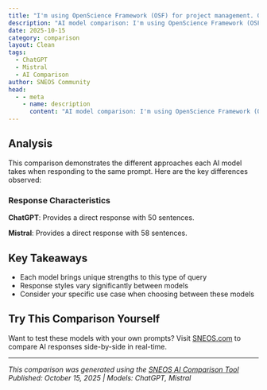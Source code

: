 ```yaml
---
title: "I'm using OpenScience Framework (OSF) for project management. Guide me: 1) Create project and organize with components"
description: "AI model comparison: I'm using OpenScience Framework (OSF) for project management. Guide me: 1) Create project and organi..."
date: 2025-10-15
category: comparison
layout: Clean
tags:
  - ChatGPT
  - Mistral
  - AI Comparison
author: SNEOS Community
head:
  - - meta
    - name: description
      content: "AI model comparison: I'm using OpenScience Framework (OSF) for project management. Guide me: 1) Create project and organize with components..."
---
```


<ChatComparison
  title="I'm using OpenScience Framework (OSF) for project management. Guide me: 1) Create project and organize with components"
  prompt="I'm using OpenScience Framework (OSF) for project management. Guide me: 1) Create project and organize with components"
  :responses='{"ChatGPT": "Creating a project on the Open Science Framework (OSF) and organizing it with components is a straightforward process. Here\u2019s a step-by-step guide to help you get started:\n\n### Step 1: Create an OSF Account\n1. Go to the [Open Science Framework](https://osf.io/) website.\n2. Click on the \u0022Sign Up\u0022 button if you don\u0027t have an account. Fill in the required information to create your account.\n3. If you already have an account, click on \u0022Log In\u0022 to access your OSF dashboard.\n\n### Step 2: Create a New Project\n1. Once logged in, you will be taken to your dashboard. Click on the **\u0022Projects\u0022** tab on the left-hand menu.\n2. Click the **\u0022Create New Project\u0022** button.\n3. A dialog box will appear. Fill in the project details:\n   - **Title**: Enter a title for your project.\n   - **Description**: Add a brief description of your project to explain its purpose.\n   - **Public/Private**: Choose whether you want your project to be public (accessible to everyone) or private (only accessible to you and invited collaborators).\n4. Click **\u0022Create Project\u0022** to finalize the creation of your new project.\n\n### Step 3: Organize Your Project with Components\nOnce you\u0027ve created your project, you can organize your work with components.\n\n1. **Access Your Project**: Click on your newly created project to enter its dashboard.\n2. **Add Components**:\n   - Locate the \u0022Components\u0022 section on your project dashboard.\n   - Click the **\u0022Add Component\u0022** button.\n   - A dialogue will prompt you to enter details for the new component:\n     - **Title**: Give a name to your component (e.g., \u0022Literature Review,\u0022 \u0022Data Collection,\u0022 \u0022Analysis,\u0022 etc.).\n     - **Description (optional)**: You can add a description to clarify the purpose of the component.\n     - **Select if you want it to be a Private Component**: Choose this option if you want it to remain private.\n   - Click **\u0022Create Component\u0022** to add the new component to your project.\n\n3. **Repeat**: Repeat the above step to add more components as needed.\n\n### Step 4: Organizing Components\n- **Rearranging Components**: You can drag and drop components to rearrange them according to your needs.\n- **Editing Components**: Click on a component name to edit its title or description. You can also delete a component if it\u0027s no longer needed.\n- **Add Files**: Within each component, you can upload relevant files, data, and documentation that are specific to that component.\n\n### Step 5: Collaborate and Share\n1. **Add Collaborators**: If you want to collaborate with others:\n   - Go to your project page.\n   - Click on the **\u0022Contributors\u0022** tab.\n   - Enter the email addresses of collaborators to invite them to the project.\n2. **Sharing Your Project**: You can share the project link with stakeholders to give them access to your work, especially if the project is public.\n\n### Step 6: Document Your Progress\n- As you work on your project, make sure to regularly update your components, add new files, and record any progress or notes. This will help keep your project organized and accessible.\n\nBy following these steps, you should be able to successfully create and organize your project using components on the Open Science Framework. If you have further questions or need assistance, feel free to ask!", "Mistral": "Sure! The Open Science Framework (OSF) is a great tool for managing research projects and promoting open science practices. Here\u2019s a step-by-step guide to creating a project and organizing it with components on OSF:\n\n### Step 1: Create a Project\n\n1. **Sign In**: Go to the [OSF website](https://osf.io/) and sign in with your credentials. If you don\u2019t have an account, you\u2019ll need to create one.\n\n2. **Create a New Project**:\n   - Click on the \u201CCreate\u201D button on the top right corner of the dashboard.\n   - Select \u201CProject\u201D from the dropdown menu.\n   - Fill in the project details such as the title, description, and tags.\n   - Choose the privacy settings for your project (public or private).\n   - Click \u201CCreate Project.\u201D\n\n### Step 2: Organize with Components\n\nOSF allows you to organize your project using components such as folders, files, and add-ons. Here\u2019s how you can do it:\n\n#### 1. **Create Folders**:\n   - Navigate to your project page.\n   - Click on the \u201CFiles\u201D tab.\n   - Click on the \u201C\u002B\u201D button to add a new folder.\n   - Name your folder and click \u201CCreate.\u201D\n   - You can create multiple folders to organize different aspects of your project, such as data, code, manuscripts, etc.\n\n#### 2. **Upload Files**:\n   - Within each folder, you can upload files by clicking the \u201CUpload\u201D button.\n   - You can drag and drop files or select them from your computer.\n   - OSF supports a variety of file types, including documents, datasets, and code.\n\n#### 3. **Use Add-ons**:\n   - OSF integrates with various third-party services through add-ons. To add an add-on:\n     - Click on the \u201CAdd-ons\u201D tab.\n     - Select the add-on you want to use (e.g., GitHub, Google Drive, Dropbox).\n     - Follow the instructions to connect the add-on to your project.\n     - Once connected, you can link files and folders from the add-on to your OSF project.\n\n#### 4. **Create Components**:\n   - Components are sub-projects within your main project. To create a component:\n     - Click on the \u201CComponents\u201D tab.\n     - Click on the \u201C\u002B\u201D button to add a new component.\n     - Fill in the details for the component, such as the title and description.\n     - Choose the privacy settings for the component.\n     - Click \u201CCreate Component.\u201D\n   - Components can be used to organize different phases or aspects of your project, such as data collection, analysis, and reporting.\n\n#### 5. **Manage Collaborators**:\n   - To add collaborators to your project:\n     - Click on the \u201CContributors\u201D tab.\n     - Click on the \u201CAdd Contributor\u201D button.\n     - Enter the email addresses of the collaborators you want to add.\n     - Assign their roles (e.g., administrator, read-only).\n     - Click \u201CAdd Contributors.\u201D\n\n### Step 3: Document and Share\n\n1. **Document Your Project**:\n   - Use the \u201CWiki\u201D tab to create documentation for your project.\n   - Add pages to the wiki to describe your methods, results, and any other relevant information.\n\n2. **Share Your Project**:\n   - If your project is public, you can share the URL with others.\n   - If your project is private, you can invite collaborators or share specific components.\n\n### Tips for Effective Project Management\n\n- **Regularly Update**: Keep your project updated with the latest files and documentation.\n- **Use Tags**: Use tags to categorize and search for files and components easily.\n- **Backup**: Regularly back up your data and files to ensure nothing is lost.\n- **Communicate**: Use the discussion feature to communicate with collaborators and keep everyone on the same page.\n\nBy following these steps, you can effectively create and organize your project on OSF, ensuring that all aspects of your research are well-documented and accessible."}' published-date="{DateTime.UtcNow:HH:mm}"
/>

## Analysis

This comparison demonstrates the different approaches each AI model takes when responding to the same prompt. Here are the key differences observed:

### Response Characteristics

**ChatGPT**: Provides a direct response with 50 sentences. 

**Mistral**: Provides a direct response with 58 sentences. 

## Key Takeaways

- Each model brings unique strengths to this type of query
- Response styles vary significantly between models
- Consider your specific use case when choosing between these models

## Try This Comparison Yourself

Want to test these models with your own prompts? Visit [SNEOS.com](https://sneos.com) to compare AI responses side-by-side in real-time.

---

*This comparison was generated using the [SNEOS AI Comparison Tool](https://sneos.com)*
*Published: October 15, 2025 | Models: ChatGPT, Mistral*
